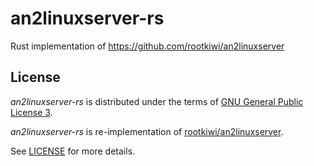 # an2linuxserver-rs

Rust implementation of https://github.com/rootkiwi/an2linuxserver

## License

_an2linuxserver-rs_ is distributed under the terms of [GNU General Public License 3](https://www.gnu.org/licenses/gpl-3.0.html).

_an2linuxserver-rs_ is re-implementation of [rootkiwi/an2linuxserver](https://github.com/rootkiwi/an2linuxserver).

See [LICENSE](LICENSE) for more details.
